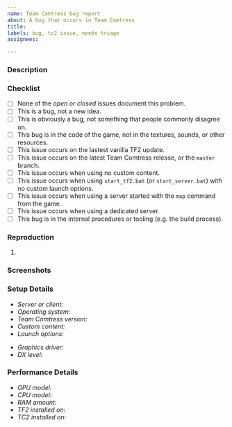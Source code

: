 ```yaml
---
name: Team Comtress bug report
about: A bug that occurs in Team Comtress
title:
labels: bug, tc2 issue, needs triage
assignees:

---
```


### Description
<!--
A clear and concise description of what the bug is.
-->

### Checklist
<!-- You do not have to answer "yes" to all of these to open an issue. -->
- [ ] None of the *open or closed* issues document this problem.
- [ ] This is a bug, not a new idea.
- [ ] This is obviously a bug, not something that people commonly disagree on.
- [ ] This bug is in the code of the game, not in the textures, sounds, or other resources.
- [ ] This issue occurs on the lastest vanilla TF2 update.
- [ ] This issue occurs on the latest Team Comtress release, or the `master` branch.
- [ ] This issue occurs when using no custom content.
- [ ] This issue occurs when using `start_tf2.bat` (or `start_server.bat`) with no custom launch options.
- [ ] This issue occurs when using a server started with the `map` command from the game.
- [ ] This issue occurs when using a dedicated server.
- [ ] This bug is in the internal procedures or tooling (e.g. the build process).

### Reproduction
<!--
The steps to recreate the bug.
Bugs that cannot be recreated are extremely unlikely to received a fix.
-->
1.

### Screenshots
<!-- Add screenshots to help explain your problem. -->

### Setup Details
- *Server or client:* <!-- Did you observe this issue from the game client, or by running a dedicated server? -->
- *Operating system:* <!-- Specify a version e.g. Windows 10, Mac OS X Catalina, or `uname -rv` output. -->
- *Team Comtress version:* <!-- Release version number or commit id -->
- *Custom content:* <!-- Any 3rd-party content, including config files -->
- *Launch options:* <!-- If not using start_tf2.bat, specify a list of options -->
<!-- For graphics-related issues: -->
- *Graphics driver:* <!-- Specify a version. This is especially important on Linux. -->
- *DX level:* <!-- This will be different if you set dxlevel in vanilla TF2. -->

### Performance Details
<!-- Fill this out for performance-related issues. -->
- *GPU model:* <!-- Example: NVIDIA GTX 2070 Super -->
- *CPU model:* <!-- Example: AMD RYZEN 3600X -->
- *RAM amount:* <!-- Example: 32GB -->
- *TF2 installed on:* <!-- HDD or SSD. Leave empty if not yet tested with vanilla TF2. -->
- *TC2 installed on:* <!-- HDD or SSD -->
